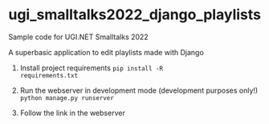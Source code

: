# ugi_smalltalks2022_django_playlists
Sample code for UGI.NET Smalltalks 2022

A superbasic application to edit playlists made with Django

1. Install project requirements
<code>pip install -R requirements.txt</code>


2. Run the webserver in development mode (development purposes only!)
<code>python manage.py runserver</code>

3. Follow the link in the webserver
